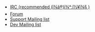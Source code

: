 
- [IRC (recommended (ï¾ã®)ï¾*:ï½¥ï¾§ )](http://smoothieware.org/irc)
- [Forum](/forum/c-496918/general.md)
- [Support Mailing list](http://groups.google.com/group/smoothieware-support)
- [Dev Mailing list](http://groups.google.com/group/smoothie-dev)
